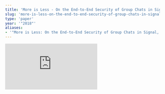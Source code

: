 ```yaml
---
title: 'More is Less - On the End-to-End Security of Group Chats in Signal, WhatsApp, and Threema'
slug: 'more-is-less-on-the-end-to-end-security-of-group-chats-in-signal-whatsapp-and-threema'
type: 'paper'
year: '"2018"'
aliases:
- '"More is Less: On the End-to-End Security of Group Chats in Signal, WhatsApp, and Threema"'
---
```


![](https://static.meri.garden/2f05ba332d5eef4fc8c064601e5fd5e0.pdf)